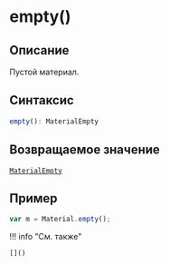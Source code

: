 # empty()

## Описание
Пустой материал.

## Синтаксис
```javascript
empty(): MaterialEmpty
``` 

## Возвращаемое значение
[`MaterialEmpty`]()

## Пример
``` javascript linenums="1"
var m = Material.empty();
``` 

!!! info "См. также"

    []()
